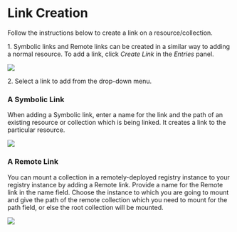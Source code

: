 # Link Creation

Follow the instructions below to create a link on a resource/collection.

1\. Symbolic links and Remote links can be created in a similar way to
adding a normal resource. To add a link, click *Create Link* in the
*Entries* panel.

![](../assets/img/53125535/53287666.png)

2\. Select a link to add from the drop-down menu.

### A Symbolic Link

When adding a Symbolic link, enter a name for the link and the path of
an existing resource or collection which is being linked. It creates a
link to the particular resource.

![](../assets/img/53125535/53287665.png)

### A Remote Link

You can mount a collection in a remotely-deployed registry instance to
your registry instance by adding a Remote link. Provide a name for the
Remote link in the name field. Choose the instance to which you are
going to mount and give the path of the remote collection which you need
to mount for the path field, or else the root collection will be
mounted.

![](../assets/img/53125535/53287667.png)
